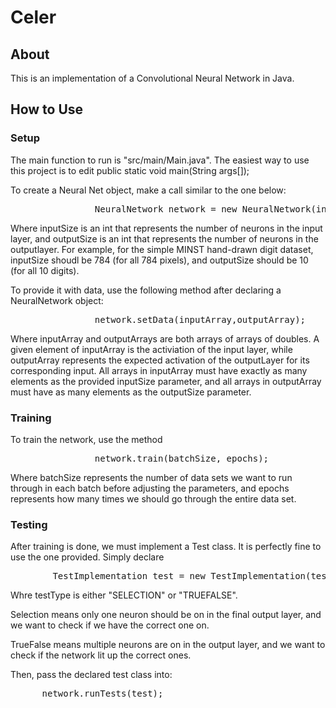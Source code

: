 # Celer

## About
This is an implementation of a Convolutional Neural Network in Java.


## How to Use

### Setup

The main function to run is "src/main/Main.java". The easiest way to use this project is to edit public static void main(String args[]);

To create a Neural Net object, make a call similar to the one below:

<pre>
                NeuralNetwork network = new NeuralNetwork(inputSize, outputSize);
</pre>

Where inputSize is an int that represents the number of neurons in the input layer, and outputSize is an int that represents the number of neurons in the outputlayer. For example, for the simple MINST hand-drawn digit dataset, inputSize shoudl be 784 (for all 784 pixels), and outputSize should be 10 (for all 10 digits).

To provide it with data, use the following method after declaring a NeuralNetwork object:

<pre>
                network.setData(inputArray,outputArray);
</pre>

Where inputArray and outputArrays are both arrays of arrays of doubles. A given element of inputArray is the activiation of the input layer, while outputArray represents the expected activation of the outputLayer for its corresponding input. All arrays  in inputArray must have exactly as many elements as the provided inputSize parameter, and all arrays in outputArray must have as many elements as the outputSize parameter.

### Training
To train the network, use the method 
<pre>
                network.train(batchSize, epochs);
</pre>

Where batchSize represents the number of data sets we want to run through in each batch before adjusting the parameters, and epochs represents how many times we should go through the entire data set.


### Testing

After training is done, we must implement a Test class. It is perfectly fine to use the one provided. Simply declare

<pre>
        TestImplementation test = new TestImplementation(testType);
</pre>

Whre testType is either "SELECTION" or "TRUEFALSE".

Selection means only one neuron should be on in the final output layer, and we want to check if we have the correct one on.

TrueFalse means multiple neurons are on in the output layer, and we want to check if the network lit up the correct ones.

Then, pass the declared test class into:
<pre>
      network.runTests(test);
</pre>
